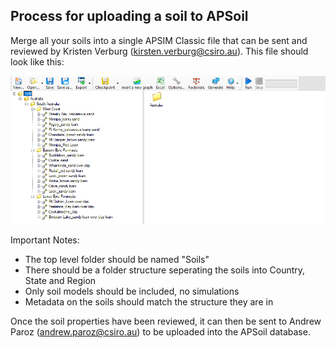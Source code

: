 ## Process for uploading a soil to APSoil

Merge all your soils into a single APSIM Classic file that can be sent and reviewed by Kristen Verburg (kirsten.verburg@csiro.au). 
This file should look like this:

![File Structure](readme.png)

Important Notes:
- The top level folder should be named "Soils"
- There should be a folder structure seperating the soils into Country, State and Region
- Only soil models should be included, no simulations
- Metadata on the soils should match the structure they are in

Once the soil properties have been reviewed, it can then be sent to Andrew Paroz (andrew.paroz@csiro.au) to be uploaded into the APSoil database.